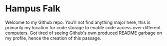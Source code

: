 # Hampus Falk
Welcome to my Github repo. You'll not find anything major here, this is primarily my location for code storage to enable code access over different computers.
Got tired of seeing Github's own produced README garbage on my profile, hence the creation of this passage.
